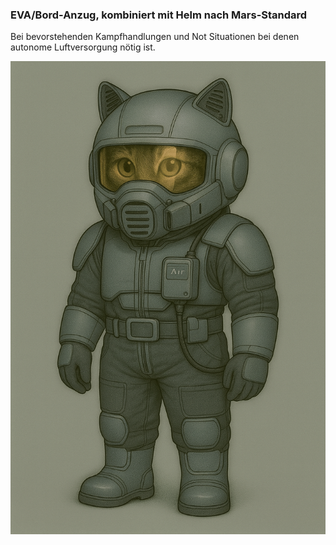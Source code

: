 ### EVA/Bord-Anzug, kombiniert mit Helm nach Mars-Standard

Bei bevorstehenden Kampfhandlungen und Not Situationen bei denen autonome Luftversorgung nötig ist.

![EVA- und Bordanzug](../../_images/technologie/militaerische-ausruestung/anzuege/eva-semi.png)
